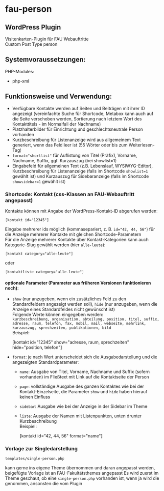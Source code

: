 fau-person
============

WordPress Plugin
----------------

Visitenkarten-Plugin für FAU Webauftritte  
Custom Post Type person


## Systemvoraussetzungen:

PHP-Modules:

* php-xml



## Funktionsweise und Verwendung:

- Verfügbare Kontakte werden auf Seiten und Beiträgen mit ihrer ID angezeigt (vereinfachte Suche für Shortcode, Metabox kann auch auf die Seite verschoben werden, Sortierung nach letztem Wort des Kontakttitels - im Normalfall der Nachname)    
- Platzhalterbilder für Einrichtung und geschlechtsneutrale Person vorhanden   
- Kurzbeschreibung für Listenanzeige wird aus allgemeinem Text generiert, wenn das Feld leer ist (55 Wörter oder bis zum Weiterlesen-Tag)    
- `format="shortlist"` für Auflistung von Titel (Präfix), Vorname, Nachname, Suffix, ggf. Kurzauszug (bei showlist=1)    
- Eingabefeld für allgemeinen Text (z.B. Lebenslauf, WYSIWYG-Editor), Kurzbeschreibung für Listenanzeige (falls im Shortcode `showlist=1` gewählt ist) und Kurzauszug für Sidebaranzeige (falls im Shortcode `showsidebar=1` gewählt ist)

### Shortcode: Kontakt (css-Klassen an FAU-Webauftritt angepasst)
  
Kontakte können mit Angabe der WordPress-Kontakt-ID abgerufen werden:

    [kontakt id="12345"]

Eingabe mehrerer ids möglich (kommasepariert, z. B. `id="42, 44, 56"`) für die Anzeige mehrerer Kontakte mit gleichen Shortcode-Parametern     
Für die Anzeige mehrerer Kontakte über Kontakt-Kategorien kann auch Kategorie-Slug gewählt werden (hier `alle-leute`): 

    [kontakt category="alle-leute"]
   
oder 
   
    [kontaktliste category="alle-leute"]    


#### optionale Parameter (Parameter aus früheren Versionen funktionieren noch):  
* `show` (nur anzugeben, wenn ein zusätzliches Feld zu den Standardfeldern angezeigt werden soll), `hide` (nur anzugeben, wenn die Anzeige eines Standardfeldes nicht gewünscht ist)    
Folgende Werte können eingegeben werden:    
`kurzbeschreibung, organisation, abteilung, position, titel, suffix, adresse, raum, telefon, fax, mobil, mail, webseite, mehrlink, kurzauszug, sprechzeiten, publikationen, bild`   
Beispiel: 

    [kontakt id="12345" show="adresse, raum, sprechzeiten" hide="position, telefon"]    

* `format`: je nach Wert unterscheidet sich die Ausgabedarstellung und die angezeigten Standardparameter:    
  * `name`: Ausgabe von Titel, Vorname, Nachname und Suffix (sofern vorhanden) im Fließtext mit Link auf die Kontaktseite der Person    
  * `page`: vollständige Ausgabe des ganzen Kontaktes wie bei der Kontakt-Einzelseite, die Parameter `show` und `hide` haben hierauf keinen Einfluss    
  * `sidebar`: Ausgabe wie bei der Anzeige in der Sidebar im Theme    
  * `liste`: Ausgabe der Namen mit Listenpunkten, unten drunter Kurzbeschreibung    
Beispiel: 

    [kontakt id="42, 44, 56" format="name"]

### Vorlage zur Singledarstellung

    templates/single-person.php

kann gerne ins eigene Theme übernommen und daran angepasst werden, beigefügte Vorlage ist an FAU-Fakultätsthemes angepasst
Es wird zuerst im Theme geschaut, ob eine `single-person.php` vorhanden ist, wenn ja wird die genommen, ansonsten die vom Plugin
